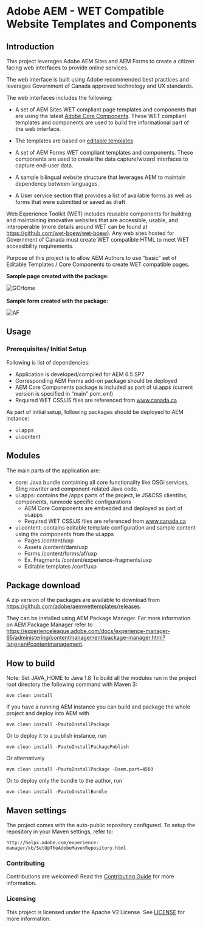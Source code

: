 # Adobe AEM - WET Compatible Website Templates and Components 

## Introduction

This project leverages Adobe AEM Sites and AEM Forms to create a citizen facing web interfaces to provide online services.

The web interface is built using Adobe recommended best practices and leverages Government of Canada approved technology and UX standards.

The web interfaces includes the following:

* A set of AEM Sites WET compliant page templates and components that are using the latest [Adobe Core Components](https://docs.adobe.com/content/help/en/experience-manager-core-components/using/introduction.html). These WET compliant templates and components are used to build the informational part of the web interface.

* The templates are based on [editable templates](https://helpx.adobe.com/ca/experience-manager/6-4/sites/developing/using/page-templates-editable.html)
    
* A set of AEM Forms WET compliant templates and components. These components are used to create the data capture/wizard interfaces to capture end-user data.

* A sample bilingual website structure that leverages AEM to maintain dependency between languages.

* A User service section that provides a list of available forms as well as forms that were submitted or saved as draft

Web Experience Toolkit (WET) includes reusable components for building and maintaining innovative websites that are accessible, usable, and interoperable (more details around WET can be found at https://github.com/wet-boew/wet-boew). Any web sites hosted for Government of Canada must create WET compatible HTML to meet WET accessibility requirements. 

Purpose of this project is to allow AEM Authors to use “basic” set of Editable Templates / Core Components to create WET compatible pages.  


**Sample page created with the package:**

![GCHome](https://user-images.githubusercontent.com/39708218/110717535-4164aa00-81d7-11eb-8df1-8e75188ac94a.JPG)
<br>
<br>
**Sample form created with the package:**

![AF](https://user-images.githubusercontent.com/39708218/110816097-0905b000-8259-11eb-9bd1-ae3a354c6943.JPG)



## Usage

### Prerequisites/ Initial Setup

Following is list of dependencies:
  *	Application is developed/compiled for AEM 6.5 SP7
  * Corresponding AEM Forms add-on package should be deployed
  * AEM Core Components package is included as part of ui.apps (current version is specified in “main” pom.xml)
  * Required WET CSS/JS files are referenced from www.canada.ca

As part of initial setup, following packages should be deployed to AEM instance:
  * ui.apps 
  * ui.content
  
  
    
## Modules

The main parts of the application are:

* core: Java bundle containing all core functionality like OSGi services, Sling rewriter and component-related Java code.
* ui.apps: contains the /apps parts of the project, ie JS&CSS clientlibs, components, runmode specific configurations 
    * AEM Core Components are embedded and deployed as part of ui.apps 
    * Required WET CSS/JS files are referenced from www.canada.ca
* ui.content: contains editable template configuration and sample content using the components from the ui.apps
    * Pages 		     /content/uxp		
	* Assets 		     /content/dam/uxp
	* Forms 		     /content/forms/af/uxp
	* Ex. Fragments 	 /content/experience-fragments/uxp
    * Editable templates /conf/uxp    

## Package download
A zip version of the packages are available to download from https://github.com/adobe/aemwettemplates/releases.

They can be installed using AEM Package Manager. For more information on AEM Package Manager refer to https://experienceleague.adobe.com/docs/experience-manager-65/administering/contentmanagement/package-manager.html?lang=en#contentmanagement.


## How to build

Note: Set JAVA_HOME to Java 1.8
To build all the modules run in the project root directory the following command with Maven 3:

    mvn clean install

If you have a running AEM instance you can build and package the whole project and deploy into AEM with

    mvn clean install -PautoInstallPackage

Or to deploy it to a publish instance, run

    mvn clean install -PautoInstallPackagePublish

Or alternatively

    mvn clean install -PautoInstallPackage -Daem.port=4503

Or to deploy only the bundle to the author, run

    mvn clean install -PautoInstallBundle

## Maven settings

The project comes with the auto-public repository configured. To setup the repository in your Maven settings, refer to:

    http://helpx.adobe.com/experience-manager/kb/SetUpTheAdobeMavenRepository.html

### Contributing

Contributions are welcomed! Read the [Contributing Guide](./.github/CONTRIBUTING.md) for more information.

### Licensing

This project is licensed under the Apache V2 License. See [LICENSE](LICENSE) for more information.
